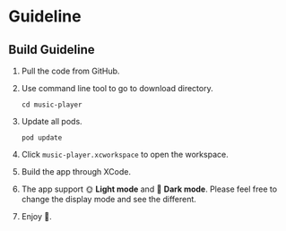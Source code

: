# Guideline

## Build Guideline

1. Pull the code from GitHub.

2. Use command line tool to go to download directory.

   ```
   cd music-player
   ```

3. Update all pods.

   ```
   pod update
   ```

4. Click `music-player.xcworkspace` to open the workspace.

5. Build the app through XCode.

6. The app support :sun_with_face: **Light mode** and :new_moon_with_face: **Dark mode**. Please feel free to change the display mode and see the different.

7. Enjoy :beers:.
